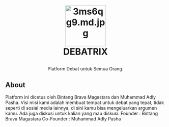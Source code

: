 <!-- LOGO -->
<h1>
<p align="center">
<a href="https://freeimage.host/i/3ms6qg9"><img src="https://iili.io/3ms6qg9.md.jpg" alt="3ms6qg9.md.jpg" width=128></a>
  <br>DEBATRIX
</h1>
  <p align="center">
    Platform Debat untuk Semua Orang.
    <br />
  </p>
</p>

## About

Platform ini dicetus oleh Bintang Brava Magastara dan Muhammad Adly Pasha.
Visi misi kami adalah membuat tempat untuk debat yang tepat, tidak seperti di sosial media lainnya, di sini kamu bisa mengeluarkan argumen kamu. Ada juga diskusi untuk kalian yang mau diskusi.
Founder : Bintang Brava Magastara
Co-Founder : Muhammad Adly Pasha
